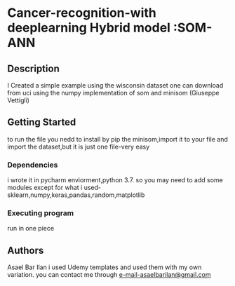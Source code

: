 # Cancer-recognition-with deeplearning Hybrid model :SOM-ANN 

## Description

I Created a simple example using the wisconsin dataset one can download from uci
using the numpy implementation of som and minisom (Giuseppe Vettigli)

## Getting Started
to run the file you nedd to install by pip the minisom,import it to your file 
and import the dataset,but it is just one file-very easy

### Dependencies

i wrote it in pycharm enviorment,python 3.7.
so you may need to add some modules except for what i used-
sklearn,numpy,keras,pandas,random,matplotlib


### Executing program
run  in one piece


## Authors

Asael Bar Ilan
i used Udemy templates and used them with my own variation. 
you can contact me through e-mail-asaelbarilan@gmail.com


